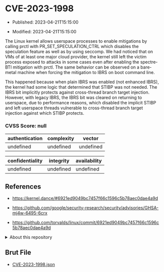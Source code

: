 # CVE-2023-1998

- Published: 2023-04-21T15:15:00

- Modified: 2023-04-21T15:15:00

The Linux kernel allows userspace processes to enable mitigations by calling prctl with PR_SET_SPECULATION_CTRL which disables the speculation feature as well as by using seccomp. We had noticed that on VMs of at least one major cloud provider, the kernel still left the victim process exposed to attacks in some cases even after enabling the spectre-BTI mitigation with prctl. The same behavior can be observed on a bare-metal machine when forcing the mitigation to IBRS on boot command line.

This happened because when plain IBRS was enabled (not enhanced IBRS), the kernel had some logic that determined that STIBP was not needed. The IBRS bit implicitly protects against cross-thread branch target injection. However, with legacy IBRS, the IBRS bit was cleared on returning to userspace, due to performance reasons, which disabled the implicit STIBP and left userspace threads vulnerable to cross-thread branch target injection against which STIBP protects.




### CVSS Score: **null**

| authentication | complexity | vector |
| --- | --- | --- |
| undefined | undefined | undefined |

| confidentiality | integrity | availability |
| --- | --- | --- |
| undefined | undefined | undefined |

## References

* https://kernel.dance/#6921ed9049bc7457f66c1596c5b78aec0dae4a9d

* https://github.com/google/security-research/security/advisories/GHSA-mj4w-6495-6crx

* https://github.com/torvalds/linux/commit/6921ed9049bc7457f66c1596c5b78aec0dae4a9d

<details>
<summary>About this repository</summary> 

  This repository is part of the project [Live Hack CVE](https://github.com/Live-Hack-CVE). Main website can be found [www.live-hack.org](https://www.live-hack.org) 
  
  Made by [Sn0wAlice](https://github.com/Sn0wAlice) for the people that care about security and need to have a feed of the latest CVEs. Hope you enjoy it, don't forget to star the repo and follow me on [Twitter](https://twitter.com/Sn0wAlice) and [Github](https://github.com/Sn0wAlice). And that is my [personnal website](https://www.alice-snow.me/)

  - [Home Page](https://github.com/Live-Hack-CVE)
  - [Framework](https://github.com/Live-Hack-CVE/cve-framework)
  - [CVE database](https://github.com/Live-Hack-CVE/full_database)
  - [Changelog](https://github.com/Live-Hack-CVE/Changelog)
</details>

## Brut File

* [CVE-2023-1998.json](https://raw.githubusercontent.com/Live-Hack-CVE/full_database/main/cves/2023/CVE-2023-1998.json)

